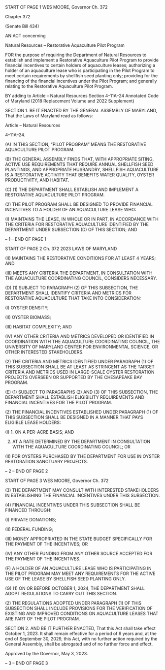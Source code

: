 START OF PAGE 1
WES MOORE, Governor Ch. 372

Chapter 372

(Senate Bill 434)

AN ACT concerning

Natural Resources – Restorative Aquaculture Pilot Program

FOR the purpose of requiring the Department of Natural Resources to establish and
implement a Restorative Aquaculture Pilot Program to provide financial incentives
to certain holders of aquaculture leases; authorizing a holder of an aquaculture lease
who is participating in the Pilot Program to meet certain requirements by shellfish
seed planting only; providing for the financing of the financial incentives under the
Pilot Program; and generally relating to the Restorative Aquaculture Pilot Program.

BY adding to
Article – Natural Resources
Section 4–11A–24
Annotated Code of Maryland
(2018 Replacement Volume and 2022 Supplement)

SECTION 1. BE IT ENACTED BY THE GENERAL ASSEMBLY OF MARYLAND,
That the Laws of Maryland read as follows:

Article – Natural Resources

4–11A–24.

(A) IN THIS SECTION, “PILOT PROGRAM” MEANS THE RESTORATIVE
AQUACULTURE PILOT PROGRAM.

(B) THE GENERAL ASSEMBLY FINDS THAT, WITH APPROPRIATE SITING,
ACTIVE USE REQUIREMENTS THAT REQUIRE ANNUAL SHELLFISH SEED PLANTINGS,
AND APPROPRIATE HUSBANDRY, SHELLFISH AQUACULTURE IS A RESTORATIVE
ACTIVITY THAT BENEFITS WATER QUALITY, OYSTER PRODUCTIVITY, AND HABITAT.

(C) (1) THE DEPARTMENT SHALL ESTABLISH AND IMPLEMENT A
RESTORATIVE AQUACULTURE PILOT PROGRAM.

(2) THE PILOT PROGRAM SHALL BE DESIGNED TO PROVIDE
FINANCIAL INCENTIVES TO A HOLDER OF AN AQUACULTURE LEASE WHO:

(I) MAINTAINS THE LEASE, IN WHOLE OR IN PART, IN
ACCORDANCE WITH THE CRITERIA FOR RESTORATIVE AQUACULTURE IDENTIFIED
BY THE DEPARTMENT UNDER SUBSECTION (D) OF THIS SECTION; AND

– 1 –
END OF PAGE 1

START OF PAGE 2
Ch. 372 2023 LAWS OF MARYLAND

(II) MAINTAINS THE RESTORATIVE CONDITIONS FOR AT LEAST
4 YEARS; AND

(III) MEETS ANY CRITERIA THE DEPARTMENT, IN
CONSULTATION WITH THE AQUACULTURE COORDINATING COUNCIL, CONSIDERS
NECESSARY.

(D) (1) SUBJECT TO PARAGRAPH (2) OF THIS SUBSECTION, THE
DEPARTMENT SHALL IDENTIFY CRITERIA AND METRICS FOR RESTORATIVE
AQUACULTURE THAT TAKE INTO CONSIDERATION:

(I) OYSTER DENSITY;

(II) OYSTER BIOMASS;

(III) HABITAT COMPLEXITY; AND

(IV) ANY OTHER CRITERIA AND METRICS DEVELOPED OR
IDENTIFIED IN COORDINATION WITH THE AQUACULTURE COORDINATING COUNCIL,
THE UNIVERSITY OF MARYLAND CENTER FOR ENVIRONMENTAL SCIENCE, OR
OTHER INTERESTED STAKEHOLDERS.

(2) THE CRITERIA AND METRICS IDENTIFIED UNDER PARAGRAPH (1)
OF THIS SUBSECTION SHALL BE AT LEAST AS STRINGENT AS THE TARGET CRITERIA
AND METRICS USED IN LARGE–SCALE OYSTER RESTORATION PROJECTS OVERSEEN
OR SUPPORTED BY THE CHESAPEAKE BAY PROGRAM.

(E) (1) SUBJECT TO PARAGRAPHS (2) AND (3) OF THIS SUBSECTION, THE
DEPARTMENT SHALL ESTABLISH ELIGIBILITY REQUIREMENTS AND FINANCIAL
INCENTIVES FOR THE PILOT PROGRAM.

(2) THE FINANCIAL INCENTIVES ESTABLISHED UNDER PARAGRAPH
(1) OF THIS SUBSECTION SHALL BE DESIGNED IN A MANNER THAT PAYS ELIGIBLE
LEASE HOLDERS:

(I) 1. ON A PER–ACRE BASIS; AND

2. AT A RATE DETERMINED BY THE DEPARTMENT IN
CONSULTATION WITH THE AQUACULTURE COORDINATING COUNCIL; OR

(II) FOR OYSTERS PURCHASED BY THE DEPARTMENT FOR USE
IN OYSTER RESTORATION SANCTUARY PROJECTS.

– 2 –
END OF PAGE 2

START OF PAGE 3
WES MOORE, Governor Ch. 372

(3) THE DEPARTMENT MAY CONSULT WITH INTERESTED
STAKEHOLDERS IN ESTABLISHING THE FINANCIAL INCENTIVES UNDER THIS
SUBSECTION.

(4) FINANCIAL INCENTIVES UNDER THIS SUBSECTION SHALL BE
FINANCED THROUGH:

(I) PRIVATE DONATIONS;

(II) FEDERAL FUNDING;

(III) MONEY APPROPRIATED IN THE STATE BUDGET
SPECIFICALLY FOR THE PAYMENT OF THE INCENTIVES; OR

(IV) ANY OTHER FUNDING FROM ANY OTHER SOURCE ACCEPTED
FOR THE PAYMENT OF THE INCENTIVES.

(F) A HOLDER OF AN AQUACULTURE LEASE WHO IS PARTICIPATING IN THE
PILOT PROGRAM MAY MEET ANY REQUIREMENTS FOR THE ACTIVE USE OF THE
LEASE BY SHELLFISH SEED PLANTING ONLY.

(G) (1) ON OR BEFORE OCTOBER 1, 2024, THE DEPARTMENT SHALL
ADOPT REGULATIONS TO CARRY OUT THIS SECTION.

(2) THE REGULATIONS ADOPTED UNDER PARAGRAPH (1) OF THIS
SUBSECTION SHALL INCLUDE PROVISIONS FOR THE VERIFICATION OF EXISTING
AND IMPROVED CONDITIONS ON AQUACULTURE LEASES THAT ARE PART OF THE
PILOT PROGRAM.

SECTION 2. AND BE IT FURTHER ENACTED, That this Act shall take effect
October 1, 2023. It shall remain effective for a period of 6 years and, at the end of September
30, 2029, this Act, with no further action required by the General Assembly, shall be
abrogated and of no further force and effect.

Approved by the Governor, May 3, 2023.

– 3 –
END OF PAGE 3